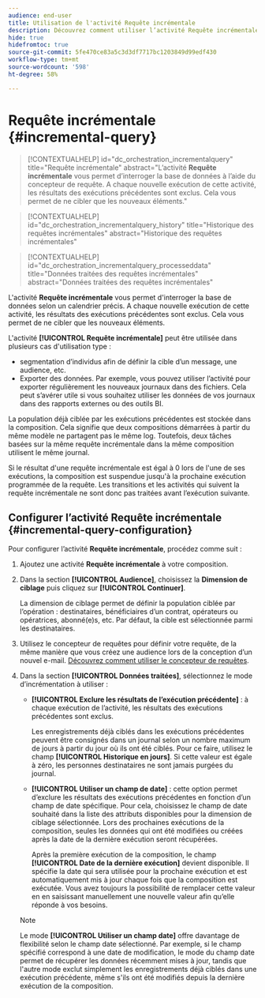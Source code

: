 ```yaml
---
audience: end-user
title: Utilisation de l'activité Requête incrémentale
description: Découvrez comment utiliser l’activité Requête incrémentale
hide: true
hidefromtoc: true
source-git-commit: 5fe470ce83a5c3d3df7717bc1203849d99edf430
workflow-type: tm+mt
source-wordcount: '598'
ht-degree: 58%

---
```


# Requête incrémentale {#incremental-query}

>[!CONTEXTUALHELP]
>id="dc_orchestration_incrementalquery"
>title="Requête incrémentale"
>abstract="L’activité **Requête incrémentale** vous permet d’interroger la base de données à l’aide du concepteur de requête. A chaque nouvelle exécution de cette activité, les résultats des exécutions précédentes sont exclus. Cela vous permet de ne cibler que les nouveaux éléments."

>[!CONTEXTUALHELP]
>id="dc_orchestration_incrementalquery_history"
>title="Historique des requêtes incrémentales"
>abstract="Historique des requêtes incrémentales"

>[!CONTEXTUALHELP]
>id="dc_orchestration_incrementalquery_processeddata"
>title="Données traitées des requêtes incrémentales"
>abstract="Données traitées des requêtes incrémentales"

L&#39;activité **Requête incrémentale** vous permet d&#39;interroger la base de données selon un calendrier précis. A chaque nouvelle exécution de cette activité, les résultats des exécutions précédentes sont exclus. Cela vous permet de ne cibler que les nouveaux éléments.

L&#39;activité **[!UICONTROL Requête incrémentale]** peut être utilisée dans plusieurs cas d&#39;utilisation type :

* segmentation d’individus afin de définir la cible d’un message, une audience, etc.
* Exporter des données. Par exemple, vous pouvez utiliser l’activité pour exporter régulièrement les nouveaux journaux dans des fichiers. Cela peut s’avérer utile si vous souhaitez utiliser les données de vos journaux dans des rapports externes ou des outils BI.

La population déjà ciblée par les exécutions précédentes est stockée dans la composition. Cela signifie que deux compositions démarrées à partir du même modèle ne partagent pas le même log. Toutefois, deux tâches basées sur la même requête incrémentale dans la même composition utilisent le même journal.

Si le résultat d&#39;une requête incrémentale est égal à 0 lors de l&#39;une de ses exécutions, la composition est suspendue jusqu&#39;à la prochaine exécution programmée de la requête. Les transitions et les activités qui suivent la requête incrémentale ne sont donc pas traitées avant l’exécution suivante.

## Configurer l’activité Requête incrémentale {#incremental-query-configuration}

Pour configurer l’activité **Requête incrémentale**, procédez comme suit :

1. Ajoutez une activité **Requête incrémentale** à votre composition.

1. Dans la section **[!UICONTROL Audience]**, choisissez la **Dimension de ciblage** puis cliquez sur **[!UICONTROL Continuer]**.

   La dimension de ciblage permet de définir la population ciblée par l’opération : destinataires, bénéficiaires d’un contrat, opérateurs ou opératrices, abonné(e)s, etc. Par défaut, la cible est sélectionnée parmi les destinataires. <!--[Learn more about targeting dimensions](../../audience/about-recipients.md#targeting-dimensions)-->

1. Utilisez le concepteur de requêtes pour définir votre requête, de la même manière que vous créez une audience lors de la conception d’un nouvel e-mail. [Découvrez comment utiliser le concepteur de requêtes](../../query/query-modeler-overview.md).

1. Dans la section **[!UICONTROL Données traitées]**, sélectionnez le mode d’incrémentation à utiliser :

   * **[!UICONTROL Exclure les résultats de l’exécution précédente]** : à chaque exécution de l’activité, les résultats des exécutions précédentes sont exclus.

     Les enregistrements déjà ciblés dans les exécutions précédentes peuvent être consignés dans un journal selon un nombre maximum de jours à partir du jour où ils ont été ciblés. Pour ce faire, utilisez le champ **[!UICONTROL Historique en jours]**. Si cette valeur est égale à zéro, les personnes destinataires ne sont jamais purgées du journal.

   * **[!UICONTROL Utiliser un champ de date]** : cette option permet d’exclure les résultats des exécutions précédentes en fonction d’un champ de date spécifique. Pour cela, choisissez le champ de date souhaité dans la liste des attributs disponibles pour la dimension de ciblage sélectionnée. Lors des prochaines exécutions de la composition, seules les données qui ont été modifiées ou créées après la date de la dernière exécution seront récupérées.

     Après la première exécution de la composition, le champ **[!UICONTROL Date de la dernière exécution]** devient disponible. Il spécifie la date qui sera utilisée pour la prochaine exécution et est automatiquement mis à jour chaque fois que la composition est exécutée. Vous avez toujours la possibilité de remplacer cette valeur en en saisissant manuellement une nouvelle valeur afin qu’elle réponde à vos besoins.

   >[!NOTE]
   >
   >Le mode **[!UICONTROL Utiliser un champ date]** offre davantage de flexibilité selon le champ date sélectionné. Par exemple, si le champ spécifié correspond à une date de modification, le mode du champ date permet de récupérer les données récemment mises à jour, tandis que l&#39;autre mode exclut simplement les enregistrements déjà ciblés dans une exécution précédente, même s&#39;ils ont été modifiés depuis la dernière exécution de la composition.

<!--

## Example {#incremental-query-example}

The following example shows the configuration of a workflow which filters every week the profiles in the Adobe Campaign database that are subscribed to the Yoga Newsletter service, to send them a welcome email.

![](../assets/incremental-query-example.png)

The workflow is made up of the following elements:

* A **[!UICONTROL Scheduler]** activity, to execute the workflow every Monday at 6 am.
* An **[!UICONTROL Incremental query]** activity, which targets all of the current subscribers during the first execution, then only the new subscribers of that week during the following executions.
* An **[!UICONTROL Email delivery]** activity.
-->
